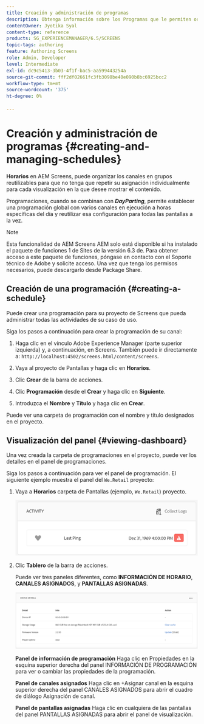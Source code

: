 ```yaml
---
title: Creación y administración de programas
description: Obtenga información sobre los Programas que le permiten organizar canales en grupos reutilizables para que no tenga que repetir su asignación individualmente para cada pantalla en la que desee mostrar el contenido.
contentOwner: Jyotika Syal
content-type: reference
products: SG_EXPERIENCEMANAGER/6.5/SCREENS
topic-tags: authoring
feature: Authoring Screens
role: Admin, Developer
level: Intermediate
exl-id: dc9c5413-3b03-4f1f-bac5-aa599443254a
source-git-commit: fff2df02661fc3fb3098be40e090b8bc6925bcc2
workflow-type: tm+mt
source-wordcount: '375'
ht-degree: 0%

---
```


# Creación y administración de programas {#creating-and-managing-schedules}

**Horarios** en AEM Screens, puede organizar los canales en grupos reutilizables para que no tenga que repetir su asignación individualmente para cada visualización en la que desee mostrar el contenido.

Programaciones, cuando se combinan con ***DayParting***, permite establecer una programación global con varios canales en ejecución a horas específicas del día y reutilizar esa configuración para todas las pantallas a la vez.

>[!NOTE]
>
>Esta funcionalidad de AEM Screens AEM solo está disponible si ha instalado el paquete de funciones 1 de Sites de la versión 6.3 de. Para obtener acceso a este paquete de funciones, póngase en contacto con el Soporte técnico de Adobe y solicite acceso. Una vez que tenga los permisos necesarios, puede descargarlo desde Package Share.

## Creación de una programación {#creating-a-schedule}

Puede crear una programación para su proyecto de Screens que pueda administrar todas las actividades de su caso de uso.

Siga los pasos a continuación para crear la programación de su canal:

1. Haga clic en el vínculo Adobe Experience Manager (parte superior izquierda) y, a continuación, en Screens. También puede ir directamente a: `http://localhost:4502/screens.html/content/screens`.
1. Vaya al proyecto de Pantallas y haga clic en **Horarios**.
1. Clic **Crear** de la barra de acciones.
1. Clic **Programación** desde el **Crear** y haga clic en **Siguiente**.

1. Introduzca el **Nombre** y **Título** y haga clic en **Crear**.

Puede ver una carpeta de programación con el nombre y título designados en el proyecto.


## Visualización del panel {#viewing-dashboard}

Una vez creada la carpeta de programaciones en el proyecto, puede ver los detalles en el panel de programaciones.

Siga los pasos a continuación para ver el panel de programación. El siguiente ejemplo muestra el panel del `We.Retail` proyecto:

1. Vaya a **Horarios** carpeta de Pantallas (ejemplo, `We.Retail`) proyecto.

   ![chlimage_1](assets/chlimage_1.png)

1. Clic **Tablero** de la barra de acciones.

   Puede ver tres paneles diferentes, como **INFORMACIÓN DE HORARIO**, **CANALES ASIGNADOS**, y **PANTALLAS ASIGNADAS**.

   ![chlimage_1-1](assets/chlimage_1-1.png)

   **Panel de información de programación** Haga clic en Propiedades en la esquina superior derecha del panel INFORMACIÓN DE PROGRAMACIÓN para ver o cambiar las propiedades de la programación.

   **Panel de canales asignados** Haga clic en +Asignar canal en la esquina superior derecha del panel CANALES ASIGNADOS para abrir el cuadro de diálogo Asignación de canal.

   **Panel de pantallas asignadas** Haga clic en cualquiera de las pantallas del panel PANTALLAS ASIGNADAS para abrir el panel de visualización.
